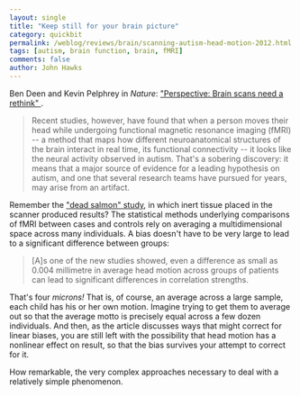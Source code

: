 ```yaml
---
layout: single 
title: "Keep still for your brain picture" 
category: quickbit
permalink: /weblog/reviews/brain/scanning-autism-head-motion-2012.html
tags: [autism, brain function, brain, fMRI] 
comments: false 
author: John Hawks 
---
```


Ben Deen and Kevin Pelphrey in <em>Nature</em>: <a href="http://www.nature.com/nature/journal/v491/n7422_supp/full/491S20a.html">"Perspective: Brain scans need a rethink" </a>.

<blockquote>Recent studies, however, have found that when a person moves their head while undergoing functional magnetic resonance imaging (fMRI) -- a method that maps how different neuroanatomical structures of the brain interact in real time, its functional connectivity -- it looks like the neural activity observed in autism. That's a sobering discovery: it means that a major source of evidence for a leading hypothesis on autism, and one that several research teams have pursued for years, may arise from an artifact.</blockquote>

Remember the <a href="http://johnhawks.net/weblog/reviews/brain/dead-fish-scanning-2009.html">"dead salmon" study</a>, in which inert tissue placed in the scanner produced results? The statistical methods underlying comparisons of fMRI between cases and controls rely on averaging a multidimensional space across many individuals. A bias doesn't have to be very large to lead to a significant difference between groups:

<blockquote>[A]s one of the new studies showed, even a difference as small as 0.004 millimetre in average head motion across groups of patients can lead to significant differences in correlation strengths.</blockquote>

That's four <em>microns!</em> That is, of course, an average across a large sample, each child has his or her own motion. Imagine trying to get them to average out so that the average motto is precisely equal across a few dozen individuals. And then, as the article discusses ways that might correct for linear biases, you are still left with the possibility that head motion has a nonlinear effect on result, so that the bias survives your attempt to correct for it. 

How remarkable, the very complex approaches necessary to deal with a relatively simple phenomenon.



